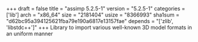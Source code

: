 +++
draft = false
title = "assimp 5.2.5-1"
version = "5.2.5-1"
categories = ['lib']
arch = "x86_64"
size = "2181404"
usize = "8366993"
sha1sum = "d62bc95a394125621fba79e190a6817e13157fae"
depends = "['zlib', 'libstdc++']"
+++
Library to import various well-known 3D model formats in an uniform manner